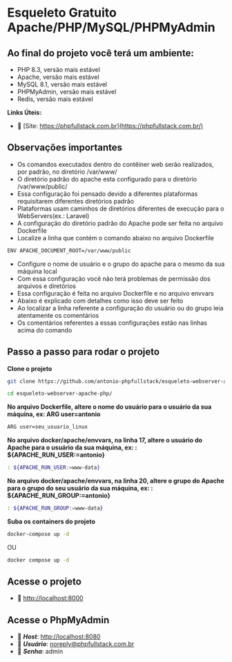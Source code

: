# Esqueleto Gratuito Apache/PHP/MySQL/PHPMyAdmin

## Ao final do projeto você terá um ambiente:
- PHP 8.3, versão mais estável
- Apache, versão mais estável
- MySQL 8.1, versão mais estável
- PHPMyAdmin, versão mais estável
- Redis, versão mais estável

**Links Úteis:**

- :tada: [Site: https://phpfullstack.com.br](https://phpfullstack.com.br/)

## Observações importantes
- Os comandos executados dentro do contêiner web serão realizados, por padrão, no diretório /var/www/
- O diretório padrão do apache esta configurado para o diretório /var/www/public/
- Essa configuração foi pensado devido a diferentes plataformas requisitarem diferentes diretórios padrão 
- Plataformas usam caminhos de diretórios diferentes de execução para o WebServers(ex.: Laravel)
- A configuração do diretório padrão do Apache pode ser feita no arquivo Dockerfile 
- Localize a linha que contém o comando abaixo no arquivo Dockerfile

```sh
ENV APACHE_DOCUMENT_ROOT=/var/www/public
```

- Configure o nome de usuário e o grupo do apache para o mesmo da sua máquina local
- Com essa configuração você não terá problemas de permissão dos arquivos e diretórios
- Essa configuração é feita no arquivo Dockerfile e no arquivo envvars
- Abaixo é explicado com detalhes como isso deve ser feito
- Ao localizar a linha referente a configuração do usuário ou do grupo leia atentamente os comentários
- Os comentários referentes a essas configurações estão nas linhas acima do comando


## Passo a passo para rodar o projeto
**Clone o projeto**
```sh
git clone https://github.com/antonio-phpfullstack/esqueleto-webserver-apache-php esqueleto-webserver-apache-php
```
```sh
cd esqueleto-webserver-apache-php/
```


**No arquivo Dockerfile, altere o nome do usuário para o usuário da sua máquina, ex: ARG user=antonio**
```sh
ARG user=seu_usuario_linux
```

**No arquivo docker/apache/envvars, na linha 17, altere o usuário do Apache para o usuário da sua máquina, ex: : ${APACHE_RUN_USER:=antonio}**
```sh
: ${APACHE_RUN_USER:=www-data}
```

**No arquivo docker/apache/envvars, na linha 20, altere o grupo do Apache para o grupo do seu usuário da sua máquina, ex: : ${APACHE_RUN_GROUP:=antonio}**
```sh
: ${APACHE_RUN_GROUP:=www-data}
```


**Suba os containers do projeto**
```sh
docker-compose up -d
```

OU

```sh
docker compose up -d
```


## Acesse o projeto
- :rocket: [http://localhost:8000](http://localhost:8000)


## Acesse o PhpMyAdmin
- :brain: ***Host***: [http://localhost:8080](http://localhost:8080)
- :man: ***Usuário***: noreply@phpfullstack.com.br
- :key: ***Senha***: admin
